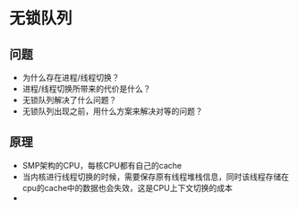# 无锁队列

## 问题
- 为什么存在进程/线程切换？
- 进程/线程切换所带来的代价是什么？
- 无锁队列解决了什么问题？
- 无锁队列出现之前，用什么方案来解决对等的问题？


## 原理
- SMP架构的CPU，每核CPU都有自己的cache
- 当内核进行线程切换的时候，需要保存原有线程堆栈信息，同时该线程存储在cpu的cache中的数据也会失效，这是CPU上下文切换的成本
- 

